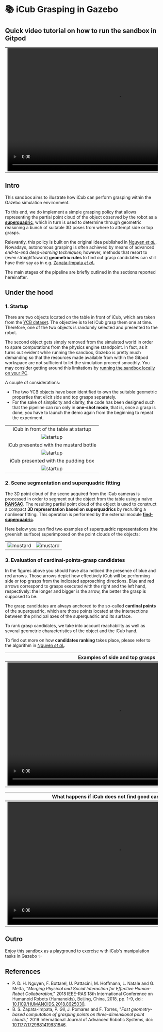 
📚 iCub Grasping in Gazebo
==========================

## Quick video tutorial on how to run the sandbox in Gitpod 

| |
| :---: |
| <video width="720" height="405" controls> <source type="video/mp4" src="./assets/videos/gitpod.mp4"> </video> |

## Intro
This sandbox aims to illustrate how iCub can perform grasping within the Gazebo simulation environment.

To this end, we do implement a simple grasping policy that allows representing the partial point cloud
of the object observed by the robot as a [**superquadric**][1], which in turn is used to determine
through geometric reasoning a bunch of suitable 3D poses from where to attempt side or top grasps.

Relevantly, this policy is built on the original idea published in [Nguyen _et al._](#references). Nowadays,
autonomous grasping is often achieved by means of advanced _end-to-end deep-learning techniques_;
however, methods that resort to (even straightfoward) **geometric rules** to find out grasp candidates
can still have their say as in e.g. [Zapata-Impata _et al._](#references).

The main stages of the pipeline are briefly outlined in the sections reported hereinafter.

## Under the hood

### 1. Startup
There are two objects located on the table in front of iCub, which are taken from the [YCB dataset][4].
The objective is to let iCub grasp them one at time. Therefore, one of the two objects is randomly
selected and presented to the robot.

The second object gets simply removed from the simulated world in order to spare computations from the
physics engine standpoint. In fact, as it turns out evident while running the sandbox, Gazebo is pretty
much demanding so that the resources made available from within the Gitpod workspace are not sufficient
to let the simulation proceed smoothly. You may consider getting around this limitations by [running the
sandbox locally on your PC][5].

A couple of considerations:
- The two YCB objects have been identified to own the suitable geometric properties that elicit side and top grasps separately.
- For the sake of simplicity and clarity, the code has been designed such that the pipeline can run only in **one-shot mode**,
  that is, once a grasp is done, you have to launch the demo again from the beginning to repeat the experiment.

| |
| :---: |
| iCub in front of the table at startup |
| ![startup](./assets/pics/startup.png) |
| iCub presented with the mustard bottle |
| ![startup](./assets/pics/startup-mustard.png) |
| iCub presented with the pudding box |
| ![startup](./assets/pics/startup-pudding.png) |

### 2. Scene segmentation and superquadric fitting
The 3D point cloud of the scene acquired from the iCub cameras is processed in order to segment out the
object from the table using a naive [**RANSAC**][6]. The resulting partial point cloud of the object is used
to construct a compact **3D representation based on superquadrics** by recruiting a nonlinear fitting.
This operation is performed by the external module [**find-superquadric**][7].

Here below you can find two examples of superquadric representations (the greenish surface) superimposed
on the point clouds of the objects:

| | |
| :---: | :---: |
| ![mustard](./assets/pics/mustard.png) | ![mustard](./assets/pics/pudding.png) |

### 3. Evaluation of cardinal-points-grasp candidates 
In the figures above you should have also noticed the presence of blue and red arrows. Those arrows depict
how effectively iCub will be performing side or top grasps from the indicated approaching directions.
Blue and red arrows correspond to grasps executed with the right and the left hand, respectively:
the longer and bigger is the arrow, the better the grasp is supposed to be.

The grasp candidates are always anchored to the so-called **cardinal points** of the superquadric, which are
those points located at the intersections between the principal axes of the superquadric and its surface.

To rank grasp candidates, we take into account reachability as well as several geometric characteristics of
the object and the iCub hand.

To find out more on how **candidates ranking** takes place, please refer to the algorithm in [Nguyen _et al._](#references).

| Examples of side and top grasps |
| :---: |
| <video width="720" height="405" controls> <source type="video/mp4" src="./assets/videos/collection.mp4"> </video> |

|  What happens if iCub does not find good candidates ❔ |
| :---: |
| <video width="720" height="405" controls> <source type="video/mp4" src="./assets/videos/shrug.mp4"> </video> |

## Outro
Enjoy this sandbox as a playground to exercise with iCub's manipulation tasks in Gazebo ✨

## References
- P. D. H. Nguyen, F. Bottarel, U. Pattacini, M. Hoffmann, L. Natale and G. Metta, "_Merging Physical and Social Interaction for Effective Human-Robot Collaboration_," 2018 IEEE-RAS 18th International Conference on Humanoid Robots (Humanoids), Beijing, China, 2018, pp. 1-9, doi: [10.1109/HUMANOIDS.2018.8625030][2].
- B. S. Zapata-Impata, P. Gil, J. Pomares and F. Torres, "_Fast geometry-based computation of grasping points on three-dimensional point clouds_," 2019 International Journal of Advanced Robotic Systems, doi: [10.1177/1729881419831846][3].

[1]: https://en.wikipedia.org/wiki/Superquadrics
[2]: https://doi.org/10.1109/HUMANOIDS.2018.8625030
[3]: https://doi.org/10.1177/1729881419831846
[4]: https://www.ycbbenchmarks.com/object-models
[5]: https://github.com/robotology/icub-gazebo-grasping-sandbox/blob/master/dockerfiles/README.md
[6]: https://it.wikipedia.org/wiki/RANSAC
[7]: https://github.com/robotology/find-superquadric
